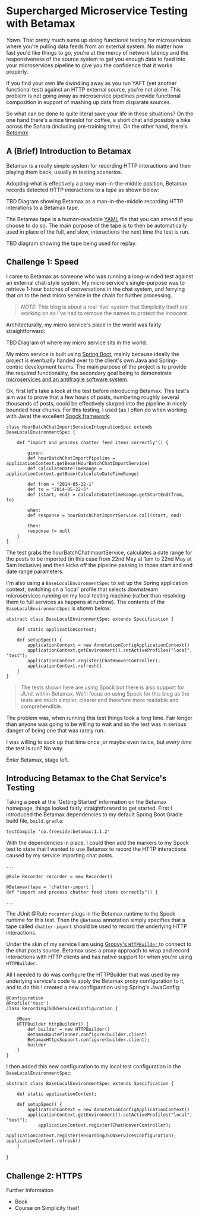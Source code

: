 # Supercharged Microservice Testing with Betamax

*Yawn*. That pretty much sums up doing functional testing for microservices where you're pulling data feeds from an external system. No matter how fast you'd like things to go, you're at the mercy of network latency and the responsiveness of the source system to get you enough data to feed into your microservices pipeline to give you the confidence that it works properly.

If you find your own life dwindling away as you run YAFT (yet another functional test) against an HTTP external source, you're not alone. This problem is not going away as microservice pipelines provide functional composition in support of mashing up data from disparate sources. 

So what can be done to quite literal save your life in these situations? On the one hand there's a nice timeslot for coffee, a short chat and possibly a hike across the Sahara (including pre-training time). On the other hand, there's [*Betamax*](http://freeside.co/betamax/).

## A (Brief) Introduction to Betamax

Betamax is a really simple system for recording HTTP interactions and then playing them back, usually in testing scenarios.

Adopting what is effectively a proxy man-in-the-middle position,  Betamax records detected HTTP interactions to a *tape* as shown below:

TBD Diagram showing Betamax as a man-in-the-middle recording HTTP interations to a Betamax tape.

The Betamax tape is a human-readable [YAML](http://www.yaml.org) file that you can amend if you choose to do so. The main purpose of the tape is to then be automatically used in place of the full, and slow, interactions the next time the test is run.

TBD diagram showing the tape being used for replay.

## Challenge 1: Speed

I came to Betamax as someone who was running a long-winded test against an external chat-style system. My micro service's single-purpose was to retrieve 1-hour batches of conversations in the chat system, and ferrying that on to the next micro service in the chain for further processing. 

> *NOTE:* This blog is about a real 'live' system that Simplicity Itself are working on so I've had to remove the names to protect the *innocent*.

Architecturally, my micro service's place in the world was fairly straightforward:

TBD Diagram of where my micro service sits in the world.

My micro service is built using [Spring Boot](http://projects.spring.io/spring-boot/), mainly because ideally the project is eventually handed over to the client's own Java and Spring-centric development teams. The main purpose of the project is to provide the required functionality, the secondary goal being to demonstrate [microservices and an antifragile software system](https://leanpub.com/antifragilesoftware).

Ok, first let's take a look at the test before introducing Betamax. This test's aim was to prove that a few hours of posts, numbering roughly several thousands of posts, could be effectively slurped into the pipeline in nicely bounded hour chunks. For this testing, I used (as I often do when working with Java) the excellent [Spock framework](https://code.google.com/p/spock/):

	class HourBatchChatImportServiceIntegrationSpec extends BaseLocalEnvironmentSpec {

  		def "import and process chatter feed items correctly"() {

    		given:
    		def hourBatchChatImportPipeline = applicationContext.getBean(HourBatchChatImportService)
    		def calculateDateTimeRange = applicationContext.getBean(CalculateDateTimeRange)

    		def from = "2014-05-22-1"
    		def to = "2014-05-22-5"
    		def (start, end) = calculateDateTimeRange.getStartEnd(from, to)

    		when:
    		def response = hourBatchChatImportService.call(start, end)

    		then:
    		response != null
    	}
	}

The test grabs the hourBatchChatImportService, calculates a date range for the posts to be imported (in this case from 22nd May at 1am to 22nd May at 5am inclusive) and then kicks off the pipeline passing in those start and end date range parameters.

I'm also using a `BaseLocalEnvironmentSpec` to set up the Spring application context, switching on a 'local' profile that selects downstream microservices running on my local testing machine (rather than resolving them to full services as happens at runtime). The contents of the `BaseLocalEnvironmentSpec` is shown below:

	abstract class BaseLocalEnvironmentSpec extends Specification {

  		def static applicationContext;

  		def setupSpec() {
    		applicationContext = new AnnotationConfigApplicationContext()
    		applicationContext.getEnvironment().setActiveProfiles("local", "test");
    		applicationContext.register(ChatHooverController);
    		applicationContext.refresh()
  		}
	}

> The tests shown here are using Spock but there is also support for JUnit within Betamax. We'll focus on using Spock for this blog as the tests are much simpler, clearer and therefore more readable and comprehendible.

The problem was, when running this test things took a *long* time. Fair longer than anyone was going to be willing to wait and so the test was in serious danger of being one that was rarely run.

I was willing to suck up that time once ,or maybe even twice, but *every time* the test is run? No way.

Enter Betamax, stage left.

## Introducing Betamax to the Chat Service's Testing

Taking a peek at the 'Getting Started' information on the Betamax homepage, things looked fairly straightforward to get started. First I introduced the Betamax dependencies to my default Spring Boot Gradle build file, `build.gradle`:

	testCompile 'co.freeside:betamax:1.1.2'

With the dependencies in place, I could then add the markers to my Spock test to state that I wanted to use Betamax to record the HTTP interactions caused by my service importing chat posts.

	...

	@Rule Recorder recorder = new Recorder()

 	@Betamax(tape = 'chatter-import')
  	def "import and process chatter feed items correctly"() {

	...

The JUnit @Rule `recorder` plugs in the Betamax runtime to the Spock runtime for this test. Then the `@Betamax` annotation simply specifies that a tape called `chatter-import` should be used to record the underlying HTTP interactions.

Under the skin of my service I am using [Groovy's `HTTPBuilder` ](http://groovy.codehaus.org/HTTP+Builder)to connect to the chat posts source. Betamax uses a proxy approach to wrap and record interactions with HTTP clients and has native support for when you're using `HTTPBuilder`. 

All I needed to do was configure the HTTPBuilder that was used by my underlying service's code to apply the Betamax proxy configuration to it, and to do this I created a new configuration using Spring's JavaConfig:

	@Configuration
	@Profile('test')
	class RecordingJSONServicesConfiguration {

  		@Bean
  		HTTPBuilder httpBuilder() {
    		def builder = new HTTPBuilder()
    		BetamaxRoutePlanner.configure(builder.client)
    		BetamaxHttpsSupport.configure(builder.client);
    		builder
  		}
	}

I then added this new configuration to my local test configuration in the `BaseLocalEnvironmentSpec`:

	abstract class BaseLocalEnvironmentSpec extends Specification {

  		def static applicationContext;

  		def setupSpec() {
    		applicationContext = new AnnotationConfigApplicationContext()
    		applicationContext.getEnvironment().setActiveProfiles("local", "test");
    			applicationContext.register(ChatHooverController);
			applicationContext.register(RecordingJSONServicesConfiguration);
    applicationContext.refresh()
  		}
}

## Challenge 2: HTTPS



Further Information

* Book
* Course on Simplicity Itself

 




